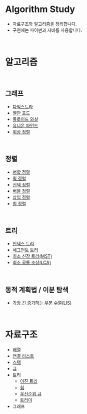 # Algorithm Study

* 자료구조와 알고리즘을 정리합니다.
* 구현에는 파이썬과 자바를 사용합니다.

<br>

# 알고리즘

<br>

## 그래프

* [다익스트라](https://github.com/HYEEWON/algorithm-study/blob/main/graph/dijkstra.md)
* [벨만 포드](https://github.com/HYEEWON/algorithm-study/blob/main/graph/bellman-ford.md)
* [플로이드 와샬](https://github.com/HYEEWON/algorithm-study/blob/main/graph/floyd-warshall.md)
* [유니온 파인드](https://github.com/HYEEWON/algorithm-study/blob/main/graph/union-find.md)
* [위상 정렬](https://github.com/HYEEWON/algorithm-study/blob/main/graph/topological-sort.md)

<br>

## 정렬

* [병합 정렬](https://github.com/HYEEWON/algorithm-study/blob/main/sorting/sort.md#병합-정렬)
* [퀵 정렬](https://github.com/HYEEWON/algorithm-study/blob/main/sorting/sort.md#퀵-정렬)
* [선택 정렬](https://github.com/HYEEWON/algorithm-study/blob/main/sorting/sort.md)
* [버블 정렬](https://github.com/HYEEWON/algorithm-study/blob/main/sorting/sort.md)
* [삽입 정렬](https://github.com/HYEEWON/algorithm-study/blob/main/sorting/sort.md)
* [힙 정렬](https://github.com/HYEEWON/algorithm-study/blob/main/sorting/sort.md)

<br>

## 트리
* [인덱스 트리](https://github.com/HYEEWON/algorithm-study/blob/main/tree/index-tree.md)
* [세그먼트 트리](https://github.com/HYEEWON/algorithm-study/blob/main/tree/segment-tree.md)
* [최소 신장 트리(MST)](https://github.com/HYEEWON/algorithm-study/blob/main/tree/mst.md)
* [최소 공통 조상(LCA)](https://github.com/HYEEWON/algorithm-study/blob/main/tree/lca.md)

<br>

## 동적 계획법 / 이분 탐색
* [가장 긴 증가하는 부분 수열(LIS)](https://github.com/HYEEWON/algorithm-study/blob/main/longest-increasing-subsequence/lis.md)

<br>

# 자료구조
* [배열](https://github.com/HYEEWON/algorithm-study/blob/main/data-structure/data-structure.md#배열)
* [연결 리스트](https://github.com/HYEEWON/algorithm-study/blob/main/data-structure/data-structure.md#연결-리스트)
* [스택](https://github.com/HYEEWON/algorithm-study/blob/main/data-structure/data-structure.md#스택)
* [큐](https://github.com/HYEEWON/algorithm-study/blob/main/data-structure/data-structure.md#큐)
* [트리](https://github.com/HYEEWON/algorithm-study/blob/main/data-structure/tree.md)
  * [이진 트리](https://github.com/HYEEWON/algorithm-study/blob/main/data-structure/tree.md#이진-트리-Binary-Tree)
  * [힙](https://github.com/HYEEWON/algorithm-study/blob/main/data-structure/tree.md#힙-Heap)
  * [우선순위 큐](https://github.com/HYEEWON/algorithm-study/blob/main/data-structure/tree.md#우선순위-큐-Priority-Queue)
  * [트라이](https://github.com/HYEEWON/algorithm-study/blob/main/data-structure/tree.md#트라이-Trie)
* 그래프